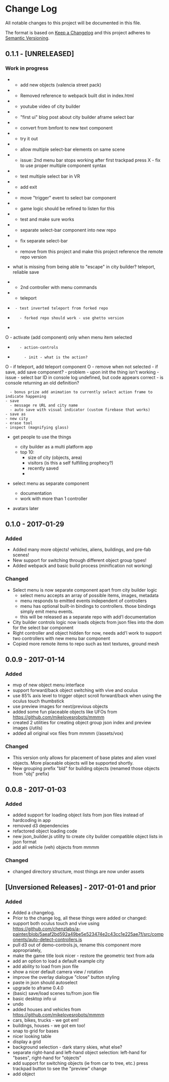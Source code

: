 # Change Log
All notable changes to this project will be documented in this file.

The format is based on [Keep a Changelog](http://keepachangelog.com/)
and this project adheres to [Semantic Versioning](http://semver.org/).


## 0.1.1 - [UNRELEASED]
### Work in progress
* - add new objects (valencia street pack)
* - Removed reference to webpack built dist in index.html
* - youtube video of city builder
* - "first ui" blog post about city builder aframe select bar
* - convert from bmfont to new text component
*  - try it out
* - allow multiple select-bar elements on same scene
*    - issue: 2nd menu bar stops working after first trackpad press
X  - fix to use proper multiple component syntax
*  - test multiple select bar in VR
*  - add exit
*    - move "trigger" event to select bar component
*    - game logic should be refined to listen for this
*    - test and make sure works
*  - separate select-bar component into new repo
*    - fix separate select-bar
*    - remove from this project and make this project reference the remote repo version

* what is missing from being able to "escape" in city builder? teleport, reliable save

*  - 2nd controller with menu commands
*    - teleport
*      - test inverted teleport from forked repo
*        - forked repo should work - use ghetto version
-
O     - activate (add component) only when menu item selected
*        - action-controls
*          - init - what is the action?
O            - if teleport, add teleport component
O              - remove when not selected
            - if save, add save component?
        - problem - upon init the thing isn't working
      - issue - select bar ID in console log undefined, but code appears correct - is console returning an old definition?

      - bonus prize add animation to currently select action frame to indicate happening
    - save
      - message re URL and city name
      - auto save with visual indicator (custom firebase that works)
    - save as
    - new city
    - erase tool
    - inspect (magnifying glass)

- get people to use the things
  - city builder as a multi platform app
  - top 10:
    - size of city (objects, area)
    - visitors (is this a self fulfilling prophecy?)
    - recently saved
    -
- select menu as separate component
  - documentation
  - work with more than 1 controller

- avatars later



## 0.1.0 - 2017-01-29
### Added
- Added many more objects! vehicles, aliens, buildings, and pre-fab scenes!
- New support for switching through different object group types!
- Added webpack and basic build process (minification not working)

### Changed
- Select menu is now separate component apart from city builder logic
  - select menu accepts an array of possible items, images, metadata
  - menu responds to emitted events independent of controllers
  - menu has optional built-in bindings to controllers. those bindings simply emit menu events.
  - this will be released as a separate repo with add'l documentation
- City builder controls logic now loads objects from json files into the dom for the select bar component
- Right controller and object hidden for now, needs add'l work to support two controllers with new menu bar component
- Copied more remote items to repo such as text textures, ground mesh

## 0.0.9 - 2017-01-14
### Added
- mvp of new object menu interface
- support forward/back object switching with vive and oculus
- use 85% axis level to trigger object scroll forward/back when using the oculus touch thumbstick
- use preview images for next/previous objects
- added some fun placeable objects like UFOs from https://github.com/mikelovesrobots/mmmm
- created 2 utilities for creating object group json index and preview images (/utils)
- added all original vox files from mmmm (/assets/vox)

### Changed
- This version only allows for placement of base plates and alien voxel objects. More placeable objects will be supported shortly.
- New grouping prefix "bld" for building objects (renamed those objects from "obj" prefix)

## 0.0.8 - 2017-01-03
### Added
- added support for loading object lists from json files instead of hardcoding in app
- removed d3 dependencies
- refactored object loading code
- new json_builder.js utility to create city builder compatible object lists in json format
- add all vehicle (veh) objects from mmmm

### Changed
- changed directory structure, most things are now under assets

## [Unversioned Releases] - 2017-01-01 and prior
### Added
- Added a changelog.
- Prior to the change log, all these things were added or changed:
- support both oculus touch and vive using https://github.com/chenzlabs/a-painter/blob/5aeaf2bd592a49be5e523474e2c43cc1e225ae7f/src/components/auto-detect-controllers.js
- pull d3 out of demo-controls.js, rename this component more appropriately,
- make the game title look nicer - restore the geometric text from ada
- add an option to load a default example city
- add ability to load from json file
- show a nicer default camera view / rotation
- improve the overlay dialogue "close" button styling
- paste in json should autoselect
- upgrade to aframe 0.4.0
- (basic) save/load scenes to/from json file
- basic desktop info ui
- undo
- added houses and vehicles from https://github.com/mikelovesrobots/mmmm
- cars, bikes, trucks - we got em!
- buildings, houses - we got em too!
- snap to grid for bases
- nicer looking table
- display a grid
- background selection - dark starry skies, what else?
- separate right-hand and left-hand object selection: left-hand for "bases", right-hand for "objects"
- add support for switching objects (ie from car to tree, etc.) press trackpad button to see the "preview" change
- add object
